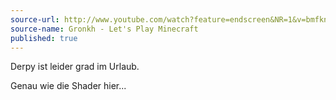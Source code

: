 ```yaml
---
source-url: http://www.youtube.com/watch?feature=endscreen&NR=1&v=bmfkng2Wp8Y
source-name: Gronkh - Let's Play Minecraft
published: true
---
```


<p>Derpy ist leider grad im Urlaub.</p>

<p>Genau wie die Shader hier...</p>


